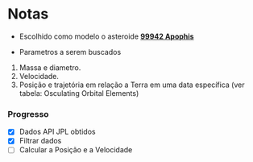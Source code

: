 # Notas

- Escolhido como modelo o asteroide **[99942 Apophis](https://ssd.jpl.nasa.gov/tools/sbdb_lookup.html#/?sstr=99942)**

- Parametros a serem buscados
1. Massa e diametro.
2. Velocidade.
3. Posição e trajetória em relação a Terra em uma data específica (ver tabela: Osculating Orbital Elements)

### Progresso

- [x] Dados API JPL obtidos  
- [x] Filtrar dados
- [ ] Calcular a Posição e a Velocidade